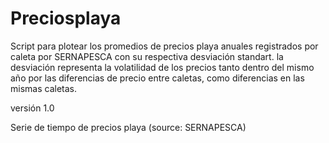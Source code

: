 # Preciosplaya

Script para plotear los promedios de precios playa anuales registrados por caleta por SERNAPESCA con su respectiva desviación standart. la desviación representa la volatilidad de los precios tanto dentro del mismo año por las diferencias de precio entre caletas, como diferencias en las mismas caletas. 

versión 1.0

Serie de tiempo de precios playa (source: SERNAPESCA)
